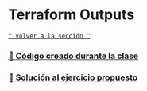 # Terraform Outputs 

[`^ volver a la sección ^`](../)
### [ :page_facing_up: **Código creado durante la clase**](./outputs.tf)

### [ :page_facing_up: **Solución al ejercicio propuesto**](./solucion-ejercicio/outputs.tf)

